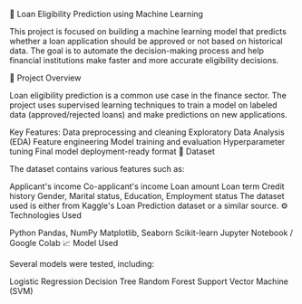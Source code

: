 🏦 Loan Eligibility Prediction using Machine Learning

This project is focused on building a machine learning model that predicts whether a loan application should be approved or not based on historical data. The goal is to automate the decision-making process and help financial institutions make faster and more accurate eligibility decisions.

📌 Project Overview

Loan eligibility prediction is a common use case in the finance sector. The project uses supervised learning techniques to train a model on labeled data (approved/rejected loans) and make predictions on new applications.

Key Features:
Data preprocessing and cleaning
Exploratory Data Analysis (EDA)
Feature engineering
Model training and evaluation
Hyperparameter tuning
Final model deployment-ready format
📂 Dataset

The dataset contains various features such as:

Applicant's income
Co-applicant's income
Loan amount
Loan term
Credit history
Gender, Marital status, Education, Employment status
The dataset used is either from Kaggle's Loan Prediction dataset or a similar source.
⚙️ Technologies Used

Python
Pandas, NumPy
Matplotlib, Seaborn
Scikit-learn
Jupyter Notebook / Google Colab
📈 Model Used

Several models were tested, including:

Logistic Regression
Decision Tree
Random Forest
Support Vector Machine (SVM)
